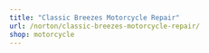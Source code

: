 ```yaml
---
title: "Classic Breezes Motorcycle Repair"
url: /norton/classic-breezes-motorcycle-repair/
shop: motorcycle
---
```

